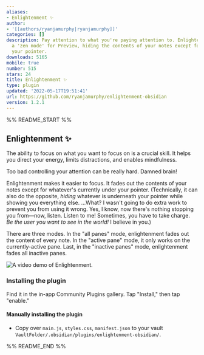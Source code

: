 ```yaml
---
aliases:
- Enlightenment ✨
author:
- '[[authors/ryanjamurphy|ryanjamurphy]]'
categories: []
description: Pay attention to what you're paying attention to. Enlightenment adds
  a 'zen mode' for Preview, hiding the contents of your notes except for what's underneath
  your pointer.
downloads: 5165
mobile: true
number: 515
stars: 24
title: Enlightenment ✨
type: plugin
updated: '2022-05-17T19:51:41'
url: https://github.com/ryanjamurphy/enlightenment-obsidian
version: 1.2.1
---
```


%% README_START %%

## Enlightenment ✨

The ability to focus on what you want to focus on is a crucial skill. It helps you direct your energy, limits distractions, and enables mindfulness.

Too bad controlling your attention can be really hard. Damned brain!

Enlightenment makes it easier to focus. It fades out the contents of your notes except for whatever's currently under your pointer. (Technically, it can also do the opposite, _hiding_ whatever is underneath your pointer while showing you everything else. ...What? I wasn't going to do extra work to prevent you from using it wrong. Yes, I know, now there's nothing stopping you from—now, listen. Listen to me! Sometimes, you have to take charge. _Be the user you want to see in the world!_ I believe in you.)

There are three modes. In the "all panes" mode, enlightenment fades out the content of every note. In the "active pane" mode, it only works on the currently-active pane. Last, in the "inactive panes" mode, enlightenment fades all inactive panes.

![A video demo of Enlightenment.](https://user-images.githubusercontent.com/3618647/166983349-08cc8182-64a5-4695-ac3c-344ba8d561da.gif)

### Installing the plugin
Find it in the in-app Community Plugins gallery. Tap "Install," then tap "enable."

#### Manually installing the plugin

- Copy over `main.js`, `styles.css`, `manifest.json` to your vault `VaultFolder/.obsidian/plugins/enlightenment-obsidian/`.


%% README_END %%